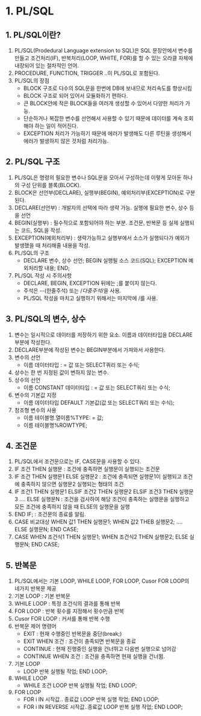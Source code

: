 # 1. PL/SQL
## 1. PL/SQL이란?
1. PL/SQL(Prodedural Language extension to SQL)은 SQL 문장안에서 변수를 만들고 조건처리(IF), 반복처리(LOOP, WHITE, FOR)를 할 수 있는 오라클 자체에 내장되어 있는 절차적인 언어.
2. PROCEDURE, FUNCTION, TRIGGER ..이 PL/SQL로 포함된다.
3. PL/SQL의 장점
    - BLOCK 구조로 다수의 SQL문을 한번에 DB에 보내므로 처리속도를 향상시킴
    - BLOCK 구조로 되어 있어서 모듈화하기 편하다.
    - 큰 BLOCK안에 작은 BLOCK들을 여러개 생성할 수 있어서 다양한 처리가 가능.
    - 단순하거나 복잡한 변수를 선언해서 사용할 수 있기 때문에 데이터를 계속 조회해야 하는 일이 적어진다.
    - EXCEPTION 처리가 가능하기 때문에 에러가 발생해도 다른 루틴을 생성해서 에러가 발생하지 않은 것처럼 처리가능.

## 2. PL/SQL 구조
1. PL/SQL은 명령의 필요한 변수나 SQL문을 모아서 구성하는데 이렇게 모아둔 하나의 구성 단위를 블록(BLOCK).
2. BLOCK은 선언부(DECLARE), 실행부(BEGIN), 예외처리부(EXCEPTION)로 구분된다.
3. DECLARE(선언부) : 개발자의 선택에 따라 생략 가능. 실행에 필요한 변수, 상수 등을 선언
4. BEGIN(실행부) : 필수적으로 포함되어야 하는 부분. 조건문, 반복문 등 실제 실행되는 코드, SQL을 작성.
5. EXCEPTION(예외처리부) : 생략가능하고 실행부에서 소스가 실행되다가 예외가 발생했을 때 처리해줄 내용을 작성.
6. PL/SQL의 구조
    - DECLARE
        변수, 상수 선언;
      BEGIN
        실행될 소스 코드(SQL);
      EXCEPTION
        예외처리할 내용;
      END;
7. PL/SQL 작성 시 주의사항
    - DECLARE, BEGIN, EXCEPTION 뒤에는 ;를 붙이지 않는다.
    - 주석은 --(한줄주석)  또는 /*다중주석*/을 사용.
    - PL/SQL 작성을 마치고 실행하기 위해서는 마지막에 /를 사용.

## 3. PL/SQL의 변수, 상수
1. 변수는 일시적으로 데이터를 저장하기 위한 요소. 이름과 데이터타입을 DECLARE부분에 작성한다.
2. DECLARE부분에 작성된 변수는 BEGIN부분에서 가져와서 사용한다.
3. 변수의 선언
    - 이름 데이터타입 : = 값 또는 SELECT쿼리 또는 수식;
4. 상수는 한 번 지정된 값이 변하지 않는 변수.
5. 상수의 선언
    - 이름 CONSTANT 데이터타입 : = 값 또는 SELECT쿼리 또는 수식;
6. 변수의 기본값 지정
    - 이름 데이터타입 DEFAULT 기본값(값 또는 SELECT쿼리 또는 수식);
7. 참조형 변수의 사용
    - 이름 테이블명.열이름%TYPE: = 값;
    - 이름 테이블명%ROWTYPE;

## 4. 조건문
1. PL/SQL에서 조건문으로는 IF, CASE문을 사용할 수 있다.
2. IF 조건 THEN 실행문 : 조건에 충족하면 실행문이 실행되는 조건문
3. IF 조건 THEN 실행문1 ELSE 실행문2 : 조건에 충족되면 실행문1이 실행되고 조건에 충족하지 않으면 실행문2 실행되는 형태의 조건
4. IF 조건1 THEN 실행문1
    ELSIF 조건2 THEN 실행문2
    ELSIF 조건3 THEN 실행문3
    ....
    ELSE 실행문N : 조건을 검사하여 해당 조건이 충족하는 실행문을 실행하고 모든 조건에 충족하지 않을 때 ELSE의 실행문을 실행
5. END IF; : 조건문의 종료를 알림.
6. CASE 비교대상
   WHEN 값1 THEN 실행문1;
   WHEN 값2 THEB 실행문2;
   ....
   ELSE
    실행문N;
   END CASE;
7. CASE
    WHEN 조건식1 THEN 실행문1;
    WHEN 조건식2 THEN 실행문2;
    ELSE
        실행문N;
    END CASE;

## 5. 반복문
1. PL/SQL에서는 기본 LOOP, WHILE LOOP, FOR LOOP, Cusor FOR LOOP의 네가지 반복문 제공
2. 기본 LOOP : 기본 반복문
3. WHILE LOOP : 특정 조건식의 결과를 통해 반복
4. FOR LOOP : 반복 횟수를 지정해서 횟수만큼 반복
5. Cusor FOR LOOP : 커서를 통해 반복 수행
6. 반복문 제어 명령어
    - EXIT : 현재 수행중인 반복문을 중단(break;)
    - EXIT WHEN 조건 : 조건이 충족되면 반복문을 종료
    - CONTINUE : 현재 진행중인 실행을 건너뛰고 다음번 실행으로 넘어감
    - CONTINUE WHEN 조건 : 조건을 충족하면 현재 실행을 건너뜀.
7. 기본 LOOP
    - LOOP 
        반복 실행될 작업;
      END LOOP;
8. WHILE LOOP
    - WHILE 조건 LOOP
        반복 실행될 작업;
      END LOOP;
9. FOR LOOP
    - FOR i IN 시작값.. 종료값 LOOP
        반복 실행 작업;
      END LOOP;
    - FOR i IN REVERSE 시작값..종료값 LOOP
        반복 실행 작업;
      END LOOP;






